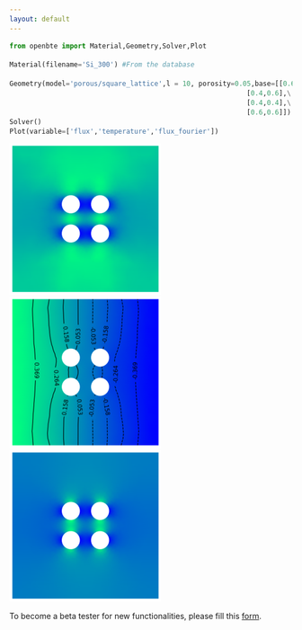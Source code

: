 ```yaml
---
layout: default
---
```



```python
from openbte import Material,Geometry,Solver,Plot

Material(filename='Si_300') #From the database

Geometry(model='porous/square_lattice',l = 10, porosity=0.05,base=[[0.6,0.4],\
                                              			   [0.4,0.6],\
                                            			   [0.4,0.4],\
                                             			   [0.6,0.6]])
Solver()
Plot(variable=['flux','temperature','flux_fourier'])
```

![](assets/flux.png)
![](assets/temp.png)
![](assets/ff.png)

To become a beta tester for new functionalities, please fill this [form](https://forms.gle/cJBE4Jjqkrh8djJX8).

